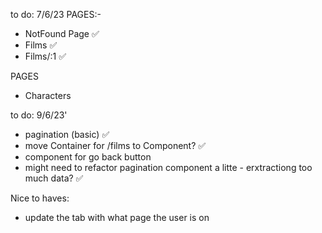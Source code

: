 to do: 7/6/23
PAGES:-

- NotFound Page ✅
- Films ✅
- Films/:1 ✅

PAGES

- Characters

to do: 9/6/23'

- pagination (basic) ✅
- move Container for /films to Component? ✅
- component for go back button
- might need to refactor pagination component a litte - erxtractiong too much data? ✅

Nice to haves:

- update the tab with what page the user is on
